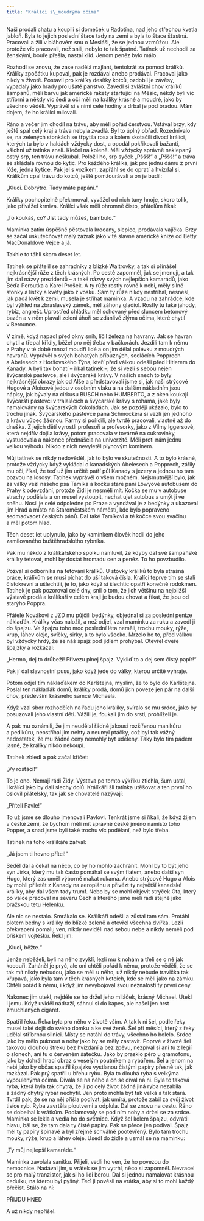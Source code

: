 ```yaml
---
title: "Králíci s\_moudrýma očima"
---
```


Naši prodali chatu a koupili si domeček u Radotína, nad jeho střechou kvetla jabloň. Byla to jejich poslední štace tady na zemi a byla to štace šťastná. Pracovali a žili v bláhovém snu o Mesiáši, že se jednou vzmůžou. Ale protože víc pracovali, než snili, nebylo to tak špatné. Tatínek už nechodil za ženskými, bouře přešla, nastal klid. Jenom peněz bylo málo.

Rozhodl se znovu, že zase nadělá majlant, tentokrát za pomoci králíků. Králíky zpočátku kupoval, pak je rozdával anebo prodával. Pracoval jako nikdy v životě. Postavil pro králíky desítky kotců, ozdobil je závěsy, vypadaly jako hrady pro ušaté panstvo. Zavedl si zvláštní chov králíků šampanů, měli barvu jak americké rakety startující na Měsíc, někdy byli víc stříbrní a někdy víc šedí a oči měli na králíky krásné a moudré, jako by všechno věděli. Vyprávěl si s nimi celé hodiny a drbal je pod bradou. Mám dojem, že ho králíci milovali.

Ráno a večer jim chodil na trávu, aby měli pořád čerstvou. Vstával brzy, kdy ještě spal celý kraj a tráva nebyla zvadlá. Byl to úplný obřad. Rozednívalo se, na zelených stonkách se třpytila rosa a kolem skotačili divocí králíci, kterých tu bylo v haldách vždycky dost, a opodál pokřikovali bažanti, všichni už tatínka znali. Klečel na koleně. Měl vždycky správně naklepaný ostrý srp, ten trávu neškubal. Položil ho, srp syčel: „Pššš!“ a „Pššš!“ a tráva se skládala rovnou do kytic. Pro každého králíka, jak pro jednu dámu z první lóže, jedna kytice. Pak jel s vozíkem, zapřáhl se do opratí a hvízdal si. Králíkům cpal trávu do kotců, ještě pomžourávali a on je budil:

„Kluci. Dobrýtro. Tady máte papání.“

Králíky pochopitelně překrmoval, vyvážel od nich tuny hnoje, skoro tolik, jako přivážel krmiva. Králíci však měli ohromně čisto, přátelům říkal:

„To koukáš, co? Jíst tady můžeš, bambulo.“

Maminka zatím úspěšně pěstovala krocany, slepice, prodávala vajíčka. Brzy se začal uskutečňovat malý zázrak jako v té slavné americké knize od Betty MacDonaldové Vejce a já.

Takhle to táhli skoro deset let.

Tatínek se přátelil se zahradníky z blízké Waltrovky, a tak si přinášel nejkrásnější růže z těch krásných. Po cestě zapomněl, jak se jmenují, a tak jim dal názvy prezidentů – a také názvy svých nejlepších kamarádů, jako Béďa Peroutka a Karel Prošek. A ty růže rostly rovně k nebi, měly silné stonky a lístky a květy jako z vosku. Sám ty růže nikdy nestříhal, nesnesl, jak padá květ k zemi, musela je stříhat maminka. A vzadu na zahrádce, kde byl výhled na zbraslavský zámek, měl záhony gladiol. Rostly tu také jahody, rybíz, angrešt. Uprostřed chládku měl schovaný před sluncem betonový bazén a v něm plavali zelení úhoři se zdánlivě zlýma očima, které chytil v Berounce.

V zimě, když napadl před okny sníh, líčil železa na havrany. Jak se havran chytil a třepal křídly, běžel pro něj třeba v bačkorách. Jezdili tam k němu z Prahy v té době mnozí moudří lidé a on jim dělal polévku z moudrých havranů. Vyprávěl o svých bohatých příbuzných, sedlácích Popprech a Abelesech z Horšovského Týna, kteří před válkou odešli před Hitlerem do Kanady. A byli tak bohatí – říkal tatínek –, že si vezli s sebou nejen švýcarské pastevce, ale i švýcarské krávy. V našich snech to byly nejkrásnější obrazy jak od Alše a představovali jsme si, jak naši strýcové Hugové a Aloisové jedou v osobním vlaku a na dalším nákladním jsou nápisy, jak bývaly na cirkusu BUSCH nebo HUMBERTO, a z oken koukají švýcarští pastevci v tralalácích a švýcarské krávy s rohama, jaké byly namalovány na švýcarských čokoládách. Jak se později ukázalo, bylo to trochu jinak. Švýcarského pastevce pana Schmockera si vezli jen jednoho a krávu vůbec žádnou. Farmy si pořídili, ale tvrdě pracovali, vlastně až do dneška. Z jejich dětí vyrostli profesoři a profesorky, jako z Vilmy Iggersové, která nejdřív dojila krávy, potom pracovala v továrně na cukrovinky, vystudovala a nakonec přednášela na univerzitě. Měli proti nám jednu velkou výhodu. Nikdo z nich nevyletěl plynovým komínem.

Můj tatínek se nikdy nedověděl, jak to bylo ve skutečnosti. A to bylo krásné, protože vždycky když vykládal o kanadských Abelesech a Popprech, zářily mu oči, říkal, že teď už jim určitě patří půl Kanady s jezery a jednou ho tam pozvou na lososy. Tatínek vyprávěl o všem možném. Nejsmutnější bylo, jak za války vezl našeho psa Tamíka a kočku staré paní Löwyové autobusem do Prahy k odevzdání, protože Židi je nesměli mít. Kočka se mu v autobuse strachy podělala a on musel vystoupit, nechat ujet autobus a umýt ji ve sněhu. Nosil je celé odpoledne po Praze a vyndával je z bedýnky a ukazoval jim Hrad a místo na Staroměstském náměstí, kde bylo popraveno sedmadvacet českých pánů. Dal také Tamíkovi a té kočce svou svačinu a měl potom hlad.

Těch deset let uplynulo, jako by kamínkem člověk hodil do jeho zamilovaného buštěhradského rybníka.

Pak mu někdo z králíkářského spolku namluvil, že kdyby dal své šampaňské králíky tetovat, mohl by dostat hromadu cen a peněz. To ho povzbudilo.

Pozval si odborníka na tetování králíků. U stovky králíků to byla strašná práce, králíkům se musí píchat do uší taková čísla. Králíci teprve tím se stali čistokrevní a ušlechtilí, je to, jako když si šlechtic opatří konečně rodokmen. Tatínek je pak pozoroval celé dny, snil o tom, že jich většinu na nejbližší výstavě prodá a králíkáři v celém kraji je budou chovat a říkat, že jsou od starýho Poppra.

Přátelé Novákovi z JZD mu půjčili bedýnky, objednal si za poslední peníze náklaďák. Králíky včas naložil, a než odjel, vzal maminku za ruku a zavedl ji do špajzu. Ve špajzu toho moc poslední léta neměli, trochu mouky, rýže, krup, láhev oleje, svíčky, sirky, a to bylo všecko. Mrzelo ho to, před válkou byl vždycky hrdý, že se náš špajz pod jídlem prohýbal. Otevřel dveře špajzky a rozkázal:

„Hermo, dej to drůbeži! Přivezu plnej špajz. Vykliď to a dej sem čistý papír!“

Pak jí dal slavnostní pusu, jako když jede do války, kterou určitě vyhraje.

Potom odjel tím náklaďákem do Karlštejna, myslím, že to bylo do Karlštejna. Poslal ten náklaďák domů, králíky prodá, domů jich poveze jen pár na další chov, především krásného samce Michaela.

Když vzal sbor rozhodčích na řadu jeho králíky, svíralo se mu srdce, jako by posuzovali jeho vlastní děti. Vážili je, foukali jim do srsti, prohlíželi je.

A pak mu oznámili, že jim neudělal řádně jakousi rozšířenou manikúru a pedikúru, neostříhal jim nehty a neumyl ptáčky, což byl tak vážný nedostatek, že mu žádné ceny nemohly být uděleny. Taky bylo tím pádem jasné, že králíky nikdo nekoupí.

Tatínek zbledl a pak začal křičet:

„Vy rošťáci!“

To je ono. Nemají rádi Židy. Výstava po tomto výkřiku ztichla, šum ustal, i králíci jako by dali slechy dolů. Králíkáři šli tatínka utěšovat a ten první ho oslovil přátelsky, tak jak se chovatelé nazývají:

„Příteli Pavle!“

To už jsme se dlouho jmenovali Pavlovi. Tenkrát jsme si říkali, že když žijem v české zemi, že bychom měli mít správně české jméno namísto toho Popper, a snad jsme byli také trochu víc podělaní, než bylo třeba.

Tatínek na toho králíkáře zařval:

„Já jsem ti hovno přítel!“

Seděl dál a čekal na něco, co by ho mohlo zachránit. Mohl by to být jeho syn Jirka, který mu tak často pomáhal se svým fiatem, anebo další syn Hugo, který zas uměl výborně makat rukama. Anebo strýcové Hugo a Alois by mohli přiletět z Kanady na aeroplánu a přivézt ty největší kanadské králíky, aby dal všem tady trumf. Nebo by se mohl objevit strýček Ota, který po válce pracoval na severu Čech a kterého jsme měli rádi stejně jako pražskou tetu Helenku.

Ale nic se nestalo. Smrákalo se. Králíkáři odešli a zůstal tam sám. Protáhl plotem bedny s králíky do blízké zeleně a otevřel všechna dvířka. Lezli překvapeni pomalu ven, nikdy neviděli nad sebou nebe a nikdy neměli pod bříškem vojtěšku. Řekl jim:

„Kluci, běžte.“

Jenže neběželi, byli na něho zvyklí, lezli mu k nohám a třeli se o ně jak kocouři. Zaháněl je pryč, ale oni chtěli pořád k němu, protože věděli, že se tak mít nikdy nebudou, jako se měli u něho, už nikdy nebude travička tak křupavá, jako byla tam v těch krásných kotcích, kde se měli jako na zámku. Chtěli pořád k němu, i když jim nevybojoval svou neznalostí ty první ceny.

Nakonec jim utekl, nejdéle se ho držel jeho miláček, krásný Michael. Utekl i jemu. Když uviděl nádraží, sáhnul si do kapes, ale našel jen hrst zmuchlaných cigaret.

Spatřil řeku. Řeka byla pro něho v životě vším. A tak k ní šel, podle řeky musel také dojít do svého domku a ke své ženě. Šel při měsíci, který z řeky udělal stříbrnou silnici. Místy se natáhl do trávy, všechno ho bolelo. Srdce jako by mělo puknout a nohy jako by se měly zastavit. Poprvé v životě šel takovou dlouhou štreku bez hvízdání a bez zpěvu, nezpíval si ani tu z legií o slonech, ani tu o červeném šátečku. Jako by prasklo péro u gramofonu, jako by dohrál hrací obraz s veselým poutníkem a rybářem. Šel a jenom na nebi jako by občas spatřil špajzku vystlanou čistými papíry přesně tak, jak rozkázal. Pak prý spatřil u břehu rybu. Byla to dlouhá ryba s velkýma vypoulenýma očima. Dívala se na něho a on se díval na ni. Byla to taková ryba, která byla tak chytrá, že ji po celý život žádná jiná ryba nezabila a žádný chytrý rybář nechytil. Jen proto mohla být tak velká a tak stará. Tvrdil pak, že se na něj přišla podívat, jak umírá, protože zabil za svůj život tisíce ryb. Ryba zavrtěla ploutvemi a odplula. Dal se znovu na cestu. Ráno se dobelhal k vrátkům. Podlamovaly se pod ním nohy a držel se za srdce. Maminka se lekla a vedla ho do světnice. Když šel kolem špajzu, odvrátil hlavu, bál se, že tam dala ty čisté papíry. Pak se přece jen podíval. Špajz měl ty papíry špinavé a byl zřejmě schválně pootevřený. Bylo tam trochu mouky, rýže, krup a láhev oleje. Usedl do židle a usmál se na maminku:

„Ty můj nejlepší kamaráde.“

Maminka zavolala sanitku. Přijeli, vedli ho ven, že ho povezou do nemocnice. Nadával jim, u vrátek se jim vytrhl, něco si zapomněl. Nevracel se pro malý tranzistor, jak si ho lidi berou. Dal si jednou namalovat krásnou cedulku, na kterou byl pyšný. Teď ji pověsil na vrátka, aby si to mohl každý přečíst. Stálo na ní:

PŘIJDU HNED

A už nikdy nepřišel.

